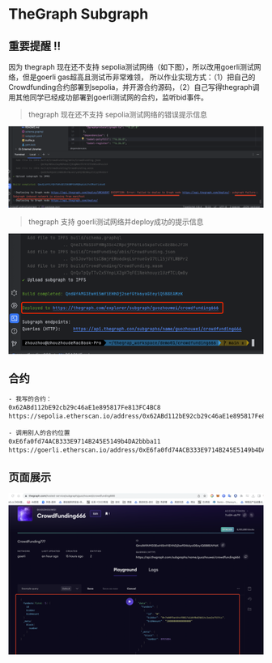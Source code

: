 # TheGraph Subgraph

## 重要提醒 ‼️

因为 thegraph 现在还不支持 sepolia测试网络（如下图），所以改用goerli测试网络，但是goerli gas超高且测试币非常难领，
所以作业实现方式：（1）把自己的Crowdfunding合约部署到sepolia，并开源合约源码，（2）自己写得thegraph调用其他同学已经成功部署到goerli测试网的合约，监听bid事件。

> thegraph 现在还不支持 sepolia测试网络的错误提示信息

![](https://github.com/guozhouwei/crowdfunding666/blob/main/images/001.png)

> thegraph 支持 goerli测试网络并deploy成功的提示信息

![](https://github.com/guozhouwei/crowdfunding666/blob/main/images/002.png)


## 合约

```html
- 我写的合约：
0x62ABd112bE92cb29c46aE1e895817Fe813FC4BC8
https://sepolia.etherscan.io/address/0x62ABd112bE92cb29c46aE1e895817Fe813FC4BC8#writeContract

- 调用别人的合约位置
0xE6fa0fd74ACB333E9714B245E5149b4DA2bbba11
https://goerli.etherscan.io/address/0xE6fa0fd74ACB333E9714B245E5149b4DA2bbba11#code

```

## 页面展示

![](https://github.com/guozhouwei/crowdfunding666/blob/main/images/003.png)

